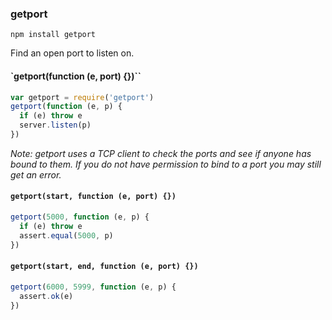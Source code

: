 ### getport

`npm install getport`

Find an open port to listen on.

#### `getport(function (e, port) {})``

```javascript
var getport = require('getport')
getport(function (e, p) {
  if (e) throw e
  server.listen(p)
})
```

*Note: getport uses a TCP client to check the ports and see if anyone has bound to them. If you do not have permission to bind to a port you may still get an error.*

#### `getport(start, function (e, port) {})`

```javascript
getport(5000, function (e, p) {
  if (e) throw e
  assert.equal(5000, p)
})
```

#### `getport(start, end, function (e, port) {})`

```javascript
getport(6000, 5999, function (e, p) {
  assert.ok(e)
})
```